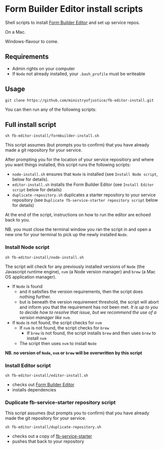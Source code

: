 # Form Builder Editor install scripts

Shell scripts to install [Form Builder Editor](https://github.com/ministryofjustice/fb-editor-node) and set up service repos.

On a Mac.

Windows-flavour to come.


## Requirements

- Admin rights on your computer
- If `Node` not already installed, your `.bash_profile` must be writeable


## Usage

```
git clone https://github.com/ministryofjustice/fb-editor-install.git
```

You can then run any of the following scripts:


## Full install script

```
sh fb-editor-install/formbuilder-install.sh
```

This script assumes (but prompts you to confirm) that you have already made a git repository for your service.

After prompting you for the location of your service repositiory and where you want things installed, this script runs the following scripts:

- `node-install.sh`
  ensures that `Node` is installed (see `Install Node script`, below for details).
- `editor-install.sh`
  installs the Form Builder Editor (see `Install Editor script` below for details)
- `duplicate-repository.sh`
  duplicates a starter repository to your service repository (see `Duplicate fb-service-starter repository script` below for details)

At the end of the script, instructions on how to run the editor are echoed back to you.

NB. you must close the terminal window you ran the script in and open a new one for your terminal to pick up the newly installed `Node`.


### Install Node script

```
sh fb-editor-install/node-install.sh
```

The script will check for any previously installed versions of `Node` (the Javascript runtime engine), `nvm` (a Node version manager) and `brew` (a Mac OS application manager).

- If `Node` is found
  - and it satisfies the version requirements, then the script does nothing further.
  - but is beneath the version requirement threshold, the script will abort and inform you that the requirement has not been met. *It is up to you to decide how to resolve that issue, but we recommend the use of a version manager like `nvm`.*
- If `Node` is not found, the script checks for `nvm`
  - If `nvm` is not found, the script checks for `brew`
    - If `brew` is not found, the script installs `brew` and then uses `brew` to install `nvm`
  - The script then uses `nvm` to install `Node`

**NB. no version of `Node`, `nvm` or `brew` will be overwritten by this script**


### Install Editor script

```
sh fb-editor-install/editor-install.sh
```

- checks out [Form Builder Editor](https://github.com/ministryofjustice/fb-editor-node)
- installs dependencies


### Duplicate fb-service-starter repository script

This script assumes (but prompts you to confirm) that you have already made the git repository for your service.

```
sh fb-editor-install/duplicate-repository.sh
```

- checks out a copy of [fb-service-starter](https://github.com/ministryofjustice/fb-service-starter.git)
- pushes that back to your repository